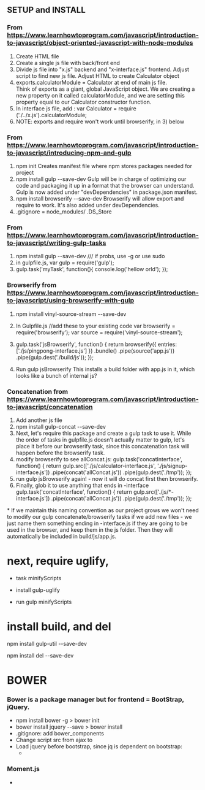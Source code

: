 ## SETUP and INSTALL

### From https://www.learnhowtoprogram.com/javascript/introduction-to-javascript/object-oriented-javascript-with-node-modules

1. Create HTML file
2. Create a single js file with back/front end
3. Divide js file into "x.js" backend and "x-interface.js" frontend.  Adjust script to find new js file.  Adjust HTML to create Calculator object
4. exports.calculatorModule = Calculator at end of main js file.  
  Think of exports as a giant, global JavaScript object. We are creating a new property on it called calculatorModule, and we are setting this property equal to our Calculator constructor function.
5. In interface js file, add :
  var Calculator = require ('./../x.js').calculatorModule;
6.  NOTE: exports and require won't work until browserify, in 3) below

### From https://www.learnhowtoprogram.com/javascript/introduction-to-javascript/introducing-npm-and-gulp

1. npm init
  Creates manifest file where npm stores packages needed for project
2. npm install gulp --save-dev
  Gulp will be in charge of optimizing our code and packaging it up in a format that the browser can understand.
  Gulp is now added under "devDependencies" in package.json manifest.  
3. npm install browserify --save-dev
  Browserify will allow export and require to work.  It's also added under devDependencies.
4. .gitignore =
  node_modules/
  .DS_Store

### From https://www.learnhowtoprogram.com/javascript/introduction-to-javascript/writing-gulp-tasks

1. npm install gulp --save-dev   /// if probs, use -g   or use sudo
2. in gulpfile.js,
  var gulp = require('gulp');
3. gulp.task('myTask', function(){
    console.log('hellow orld');
  });

### Browserify from https://www.learnhowtoprogram.com/javascript/introduction-to-javascript/using-browserify-with-gulp
1. npm install vinyl-source-stream --save-dev  

2. In Gulpfile.js
//add these to your existing code
var browserify = require('browserify');
var source = require('vinyl-source-stream');

3.  gulp.task('jsBrowserify', function() {
  return browserify({ entries: ['./js/pingpong-interface.js'] })
    .bundle()
    .pipe(source('app.js'))
    .pipe(gulp.dest('./build/js'));
});
4. Run gulp jsBrowserify
  This installs a build folder with app.js in it, which looks like a bunch of internal js?

### Concatenation from https://www.learnhowtoprogram.com/javascript/introduction-to-javascript/concatenation

1. Add another js file
2. npm install gulp-concat --save-dev  
3. Next, let's require this package and create a gulp task to use it. While the order of tasks in gulpfile.js doesn't actually matter to gulp, let's place it before our browserify task, since this concatenation task will happen before the browserify task.
4.  modify browserify to see allConcat.js:
gulp.task('concatInterface', function() {
  return gulp.src(['./js/calculator-interface.js', './js/signup-interface.js'])
    .pipe(concat('allConcat.js'))
    .pipe(gulp.dest('./tmp'));
});
5. run gulp jsBrowserify again! - now it will do concat first then browserify.
6.  Finally, glob it to use anything that ends in -interface
gulp.task('concatInterface', function() {
  return gulp.src(['./js/*-interface.js'])
    .pipe(concat('allConcat.js'))
    .pipe(gulp.dest('./tmp'));
});

\*
If we maintain this naming convention as our project grows we won't need to modify our gulp concatenate/browserify tasks if we add new files - we just name them something ending in -interface.js if they are going to be used in the browser, and keep them in the js folder. Then they will automatically be included in build/js/app.js.


# next, require uglify,
* task minifyScripts
* install gulp-uglify

* run gulp minifyScripts

# install build, and del
npm install gulp-util --save-dev

npm install del --save-dev





# BOWER
### Bower is a package manager but for frontend = BootStrap, jQuery.
* npm install bower -g   > bower init
* bower install jquery --save  > bower install
* .gitignore:  add bower_components
* Change script src from ajax to <script src="bower_components/jquery/dist/jquery.min.js"></script>
* Load jquery before bootstrap, since jq is dependent on bootstrap:
  * <link rel="stylesheet" href="bower_components/bootstrap/dist/css/bootstrap.min.css">
<script src="bower_components/bootstrap/dist/js/bootstrap.min.js"></script>

### Moment.js
*
